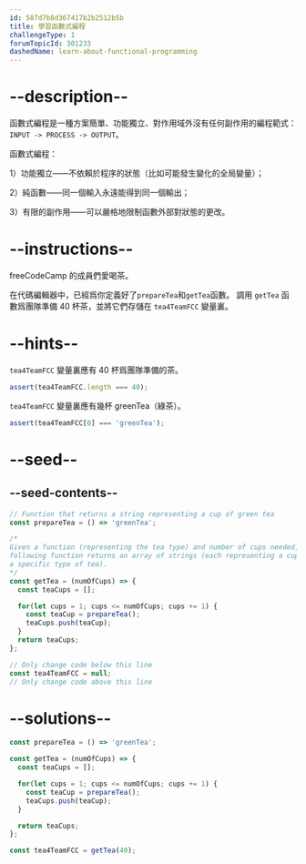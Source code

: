 ```yaml
---
id: 587d7b8d367417b2b2512b5b
title: 學習函數式編程
challengeType: 1
forumTopicId: 301233
dashedName: learn-about-functional-programming
---
```


# --description--

函數式編程是一種方案簡單、功能獨立、對作用域外沒有任何副作用的編程範式：`INPUT -> PROCESS -> OUTPUT`。

函數式編程：

1）功能獨立——不依賴於程序的狀態（比如可能發生變化的全局變量）；

2）純函數——同一個輸入永遠能得到同一個輸出；

3）有限的副作用——可以嚴格地限制函數外部對狀態的更改。

# --instructions--

freeCodeCamp 的成員們愛喝茶。

在代碼編輯器中，已經爲你定義好了`prepareTea`和`getTea`函數。 調用 `getTea` 函數爲團隊準備 40 杯茶，並將它們存儲在 `tea4TeamFCC` 變量裏。

# --hints--

`tea4TeamFCC` 變量裏應有 40 杯爲團隊準備的茶。

```js
assert(tea4TeamFCC.length === 40);
```

`tea4TeamFCC` 變量裏應有幾杯 greenTea（綠茶）。

```js
assert(tea4TeamFCC[0] === 'greenTea');
```

# --seed--

## --seed-contents--

```js
// Function that returns a string representing a cup of green tea
const prepareTea = () => 'greenTea';

/*
Given a function (representing the tea type) and number of cups needed, the
following function returns an array of strings (each representing a cup of
a specific type of tea).
*/
const getTea = (numOfCups) => {
  const teaCups = [];

  for(let cups = 1; cups <= numOfCups; cups += 1) {
    const teaCup = prepareTea();
    teaCups.push(teaCup);
  }
  return teaCups;
};

// Only change code below this line
const tea4TeamFCC = null;
// Only change code above this line
```

# --solutions--

```js
const prepareTea = () => 'greenTea';

const getTea = (numOfCups) => {
  const teaCups = [];

  for(let cups = 1; cups <= numOfCups; cups += 1) {
    const teaCup = prepareTea();
    teaCups.push(teaCup);
  }

  return teaCups;
};

const tea4TeamFCC = getTea(40); 
```
